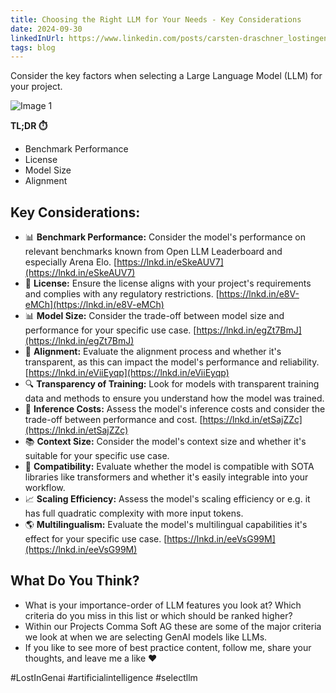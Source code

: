 ```yaml
---
title: Choosing the Right LLM for Your Needs - Key Considerations 
date: 2024-09-30
linkedInUrl: https://www.linkedin.com/posts/carsten-draschner_lostingenai-artificialintelligence-selectllm-activity-7254502008827658241-5TRJ?utm_source=share&utm_medium=member_desktop
tags: blog
---
```


Consider the key factors when selecting a Large Language Model (LLM) for your project.

![Image 1](/img/blog_images/1729591519087.jpeg)

**TL;DR ⏱️**
- Benchmark Performance
- License
- Model Size
- Alignment

<!-- excerpt -->

## Key Considerations:

- 📊 **Benchmark Performance:** Consider the model's performance on relevant benchmarks known from Open LLM Leaderboard and especially Arena Elo. [https://lnkd.in/eSkeAUV7](https://lnkd.in/eSkeAUV7)
- 📜 **License:** Ensure the license aligns with your project's requirements and complies with any regulatory restrictions. [https://lnkd.in/e8V-eMCh](https://lnkd.in/e8V-eMCh)
- 📊 **Model Size:** Consider the trade-off between model size and performance for your specific use case. [https://lnkd.in/egZt7BmJ](https://lnkd.in/egZt7BmJ)
- 🔄 **Alignment:** Evaluate the alignment process and whether it's transparent, as this can impact the model's performance and reliability. [https://lnkd.in/eViiEyqp](https://lnkd.in/eViiEyqp)
- 🔍 **Transparency of Training:** Look for models with transparent training data and methods to ensure you understand how the model was trained.
- 💸 **Inference Costs:** Assess the model's inference costs and consider the trade-off between performance and cost. [https://lnkd.in/etSajZZc](https://lnkd.in/etSajZZc)
- 📚 **Context Size:** Consider the model's context size and whether it's suitable for your specific use case.
- 🤝 **Compatibility:** Evaluate whether the model is compatible with SOTA libraries like transformers and whether it's easily integrable into your workflow.
- 📈 **Scaling Efficiency:** Assess the model's scaling efficiency or e.g. it has full quadratic complexity with more input tokens.
- 🌎 **Multilingualism:** Evaluate the model's multilingual capabilities it's effect for your specific use case. [https://lnkd.in/eeVsG99M](https://lnkd.in/eeVsG99M)

## What Do You Think?

- What is your importance-order of LLM features you look at? Which criteria do you miss in this list or which should be ranked higher?
- Within our Projects Comma Soft AG these are some of the major criteria we look at when we are selecting GenAI models like LLMs.
- If you like to see more of best practice content, follow me, share your thoughts, and leave me a like ❤️

#LostInGenai #artificialintelligence #selectllm